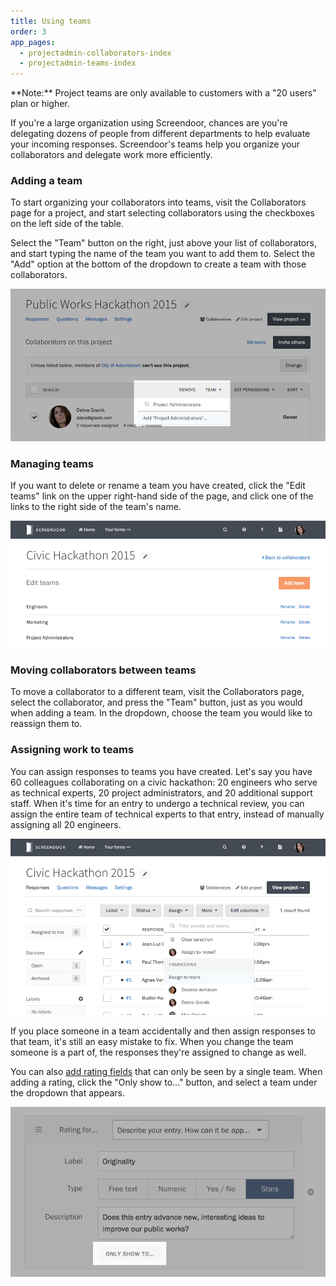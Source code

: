 ```yaml
---
title: Using teams
order: 3
app_pages:
  - projectadmin-collaborators-index
  - projectadmin-teams-index
---
```


<div class='alert'>
    **Note:** Project teams are only available to customers with a "20 users" plan or higher.
</div>

If you're a large organization using Screendoor, chances are you're delegating dozens of people from different departments to help evaluate your incoming responses. Screendoor's teams help you organize your collaborators and delegate work more efficiently.

### Adding a team

To start organizing your collaborators into teams, visit the Collaborators page for a project, and start selecting collaborators using the checkboxes on the left side of the table.

Select the "Team" button on the right, just above your list of collaborators, and start typing the name of the team you want to add them to. Select the "Add" option at the bottom of the dropdown to create a team with those collaborators.

![Adding a team from the Collaborators page.](../images/teams_1.png)

### Managing teams

If you want to delete or rename a team you have created, click the "Edit teams" link on the upper right-hand side of the page, and click one of the links to the right side of the team's name.

![The Edit teams page.](../images/teams_2.png)

### Moving collaborators between teams

To move a collaborator to a different team, visit the Collaborators page, select the collaborator, and press the "Team" button, just as you would when adding a team. In the dropdown, choose the team you would like to reassign them to.

### Assigning work to teams

You can assign responses to teams you have created. Let's say you have 60 colleagues collaborating on a civic hackathon: 20 engineers who serve as technical experts, 20 project administrators, and 20 additional support staff. When it's time for an entry to undergo a technical review, you can assign the entire team of technical experts to that entry, instead of manually assigning all 20 engineers.

![Assigning work to another team.](../images/teams_3.png)

If you place someone in a team accidentally and then assign responses to that team, it's still an easy mistake to fix. When you change the team someone is a part of, the responses they're assigned to change as well.

You can also [add rating fields](/articles/screendoor/evaluation/setting_up_ratings.html) that can only be seen by a single team. When adding a rating, click the "Only show to&hellip;" button, and select a team under the dropdown that appears.

![Assigning a rating field to a team.](../images/teams_4.png)
